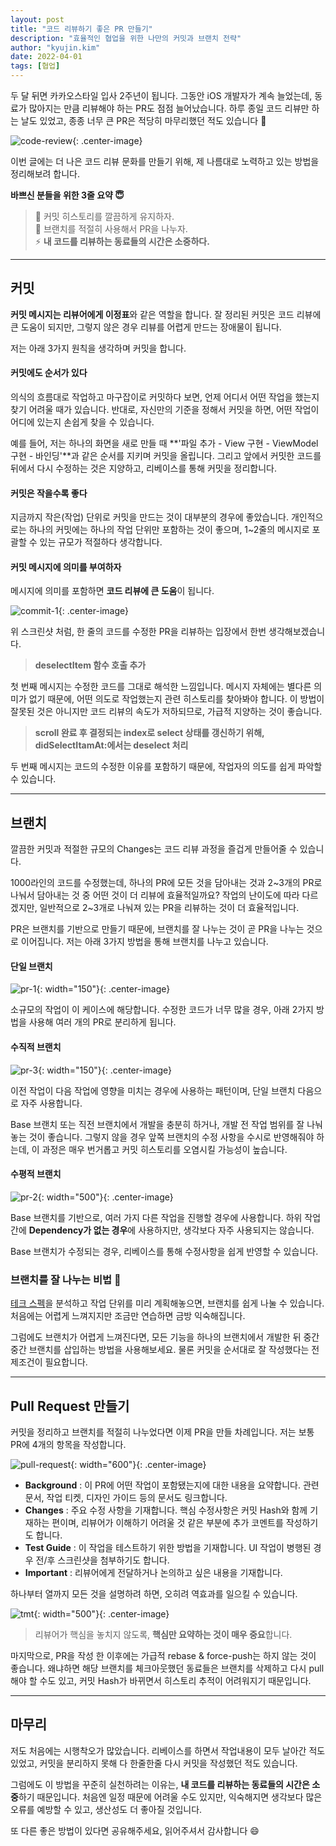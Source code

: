 ```yaml
---
layout: post
title: "코드 리뷰하기 좋은 PR 만들기"
description: "효율적인 협업을 위한 나만의 커밋과 브랜치 전략"
author: "kyujin.kim"
date: 2022-04-01
tags: [협업]
---
```


두 달 뒤면 카카오스타일 입사 2주년이 됩니다. 그동안 iOS 개발자가 계속 늘었는데, 동료가 많아지는 만큼 리뷰해야 하는 PR도 점점 늘어났습니다. 하루 종일 코드 리뷰만 하는 날도 있었고, 종종 너무 큰 PR은 적당히 마무리했던 적도 있습니다 🥹

![code-review](/assets/images/commit-pr/code_review.jpg){: .center-image}

이번 글에는 더 나은 코드 리뷰 문화를 만들기 위해, 제 나름대로 노력하고 있는 방법을 정리해보려 합니다.

**바쁘신 분들을 위한 3줄 요약 😇**
> 📝 커밋 히스토리를 깔끔하게 유지하자.  
> 🔀 브랜치를 적절히 사용해서 PR을 나누자.  
> ⚡️ **내 코드를 리뷰하는 동료들의 시간은 소중하다.**  

---

## 커밋
**커밋 메시지는 리뷰어에게 이정표**와 같은 역할을 합니다. 잘 정리된 커밋은 코드 리뷰에 큰 도움이 되지만, 그렇지 않은 경우 리뷰를 어렵게 만드는 장애물이 됩니다.

저는 아래 3가지 원칙을 생각하며 커밋을 합니다.

#### 커밋에도 순서가 있다 
의식의 흐름대로 작업하고 마구잡이로 커밋하다 보면, 언제 어디서 어떤 작업을 했는지 찾기 어려울 때가 있습니다. 반대로, 자신만의 기준을 정해서 커밋을 하면, 어떤 작업이 어디에 있는지 손쉽게 찾을 수 있습니다. 

예를 들어, 저는 하나의 화면을 새로 만들 때 **'파일 추가 - View 구현 - ViewModel 구현 - 바인딩'**과 같은 순서를 지키며 커밋을 올립니다. 그리고 앞에서 커밋한 코드를 뒤에서 다시 수정하는 것은 지양하고, 리베이스를 통해 커밋을 정리합니다. 

#### 커밋은 작을수록 좋다 
지금까지 작은(작업) 단위로 커밋을 만드는 것이 대부분의 경우에 좋았습니다. 개인적으로는 하나의 커밋에는 하나의 작업 단위만 포함하는 것이 좋으며, 1~2줄의 메시지로 포괄할 수 있는 규모가 적절하다 생각합니다.

#### 커밋 메시지에 의미를 부여하자
메시지에 의미를 포함하면 **코드 리뷰에 큰 도움**이 됩니다.

![commit-1](/assets/images/commit-pr/commit-1.png){: .center-image}

위 스크린샷 처럼, 한 줄의 코드를 수정한 PR을 리뷰하는 입장에서 한번 생각해보겠습니다.

> **deselectItem 함수 호출 추가** 

첫 번째 메시지는 수정한 코드를 그대로 해석한 느낌입니다. 메시지 자체에는 별다른 의미가 없기 때문에, 어떤 의도로 작업했는지 관련 히스토리를 찾아봐야 합니다. 이 방법이 잘못된 것은 아니지만 코드 리뷰의 속도가 저하되므로, 가급적 지양하는 것이 좋습니다. 

> **scroll 완료 후 결정되는 index로 select 상태를 갱신하기 위해, didSelectItamAt:에서는 deselect 처리** 

두 번째 메시지는 코드의 수정한 이유를 포함하기 때문에, 작업자의 의도를 쉽게 파악할 수 있습니다.

---

## 브랜치 
깔끔한 커밋과 적절한 규모의 Changes는 코드 리뷰 과정을 즐겁게 만들어줄 수 있습니다. 

1000라인의 코드를 수정했는데, 하나의 PR에 모든 것을 담아내는 것과 2~3개의 PR로 나눠서 담아내는 것 중 어떤 것이 더 리뷰에 효율적일까요? 작업의 난이도에 따라 다르겠지만, 일반적으로 2~3개로 나눠져 있는 PR을 리뷰하는 것이 더 효율적입니다. 

PR은 브랜치를 기반으로 만들기 때문에, 브랜치를 잘 나누는 것이 곧 PR을 나누는 것으로 이어집니다. 저는 아래 3가지 방법을 통해 브랜치를 나누고 있습니다.

#### 단일 브랜치 
![pr-1](/assets/images/commit-pr/pr-1.png){: width="150"}{: .center-image} 

소규모의 작업이 이 케이스에 해당합니다. 수정한 코드가 너무 많을 경우, 아래 2가지 방법을 사용해 여러 개의 PR로 분리하게 됩니다. 

#### 수직적 브랜치 
![pr-3](/assets/images/commit-pr/pr-3.png){: width="150"}{: .center-image} 

이전 작업이 다음 작업에 영향을 미치는 경우에 사용하는 패턴이며, 단일 브랜치 다음으로 자주 사용합니다. 

Base 브랜치 또는 직전 브랜치에서 개발을 충분히 하거나, 개발 전 작업 범위를 잘 나눠놓는 것이 좋습니다. 그렇지 않을 경우 앞쪽 브랜치의 수정 사항을 수시로 반영해줘야 하는데, 이 과정은 매우 번거롭고 커밋 히스토리를 오염시킬 가능성이 높습니다. 

#### 수평적 브랜치 
![pr-2](/assets/images/commit-pr/pr-2.png){: width="500"}{: .center-image} 

Base 브랜치를 기반으로, 여러 가지 다른 작업을 진행할 경우에 사용합니다. 하위 작업 간에 **Dependency가 없는 경우**에 사용하지만, 생각보다 자주 사용되지는 않습니다. 

Base 브랜치가 수정되는 경우, 리베이스를 통해 수정사항을 쉽게 반영할 수 있습니다.

### 브랜치를 잘 나누는 비법 🍯
[테크 스펙](https://blog.banksalad.com/tech/we-work-by-tech-spec/)을 분석하고 작업 단위를 미리 계획해놓으면, 브랜치를 쉽게 나눌 수 있습니다. 처음에는 어렵게 느껴지지만 조금만 연습하면 금방 익숙해집니다.

그럼에도 브랜치가 어렵게 느껴진다면, 모든 기능을 하나의 브랜치에서 개발한 뒤 중간중간 브랜치를 삽입하는 방법을 사용해보세요. 물론 커밋을 순서대로 잘 작성했다는 전제조건이 필요합니다.

---

## Pull Request 만들기 
커밋을 정리하고 브랜치를 적절히 나누었다면 이제 PR을 만들 차례입니다. 저는 보통 PR에 4개의 항목을 작성합니다. 

![pull-request](/assets/images/commit-pr/pull_request.png){: width="600"}{: .center-image} 

- **Background** : 이 PR에 어떤 작업이 포함됐는지에 대한 내용을 요약합니다. 관련 문서, 작업 티켓, 디자인 가이드 등의 문서도 링크합니다. 
- **Changes** : 주요 수정 사항을 기재합니다. 핵심 수정사항은 커밋 Hash와 함께 기재하는 편이며, 리뷰어가 이해하기 어려울 것 같은 부분에 추가 코멘트를 작성하기도 합니다. 
- **Test Guide** : 이 작업을 테스트하기 위한 방법을 기재합니다. UI 작업이 병행된 경우 전/후 스크린샷을 첨부하기도 합니다. 
- **Important** : 리뷰어에게 전달하거나 논의하고 싶은 내용을 기재합니다.

하나부터 열까지 모든 것을 설명하려 하면, 오히려 역효과를 일으킬 수 있습니다. 

![tmt](/assets/images/commit-pr/tmt.jpg){: width="500"}{: .center-image} 

> 리뷰어가 핵심을 놓치지 않도록, **핵심만 요약하는 것이 매우 중요**합니다. 

마지막으로, PR을 작성 한 이후에는 가급적 rebase & force-push는 하지 않는 것이 좋습니다. 왜냐하면 해당 브랜치를 체크아웃했던 동료들은 브랜치를 삭제하고 다시 pull 해야 할 수도 있고, 커밋 Hash가 바뀌면서 히스토리 추적이 어려워지기 때문입니다.

---

## 마무리 
저도 처음에는 시행착오가 많았습니다. 리베이스를 하면서 작업내용이 모두 날아간 적도 있었고, 커밋을 분리하지 못해 다 한줄한줄 다시 커밋을 작성했던 적도 있습니다. 

그럼에도 이 방법을 꾸준히 실천하려는 이유는, **내 코드를 리뷰하는 동료들의 시간은 소중**하기 때문입니다. 처음엔 일정 때문에 어려울 수도 있지만, 익숙해지면 생각보다 많은 오류를 예방할 수 있고, 생산성도 더 좋아질 것입니다. 

또 다른 좋은 방법이 있다면 공유해주세요, 읽어주셔서 감사합니다 😄